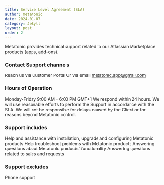 ```yaml
---
title: Service Level Agreement (SLA)
author: metatonic
date: 2024-01-07
category: Jekyll
layout: post
order: 2
---
```


Metatonic provides technical support related to our Atlassian Marketplace products (apps, add-ons).

### Contact Support channels

Reach us via Customer Portal
Or via email metatonic.app@gmail.com

### Hours of Operation

Monday-Friday 9:00 AM - 6:00 PM GMT+1
We respond within 24 hours.
We will use reasonable efforts to perform the Support in accordance with the SLA. We will not be responsible for delays caused by the Client or for reasons beyond Metatonic control.

### Support includes

Help and assistance with installation, upgrade and configuring Metatonic products
Help troubleshoot problems with Metatonic products
Answering questions about Metatonic products' functionality
Answering questions related to sales and requests

### Support excludes

Phone support
